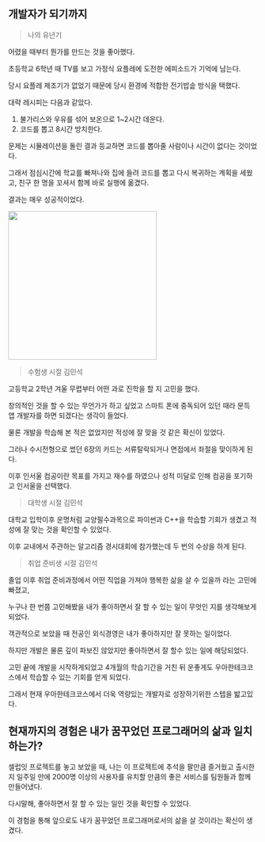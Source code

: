 ## 개발자가 되기까지

> 나의 유년기

어렸을 때부터 뭔가를 만드는 것을 좋아했다.

초등학교 6학년 때 TV를 보고 가정식 요플레에 도전한 에피소드가 기억에 남는다.

당시 요플레 제조기가 없었기 때문에 당시 환경에 적합한 전기밥솥 방식을 택했다.

대략 레시피는 다음과 같았다.

1. 불가리스와 우유를 섞어 보온으로 1~2시간 데운다.
2. 코드를 뽑고 8시간 방치한다.

문제는 시뮬레이션을 돌린 결과 등교하면 코드를 뽑아줄 사람이나 시간이 없다는 것이었다.

그래서 점심시간에 학교를 빠져나와 집에 들려 코드를 뽑고 다시 복귀하는 계획을 세웠고, 친구 한 명을 꼬셔서 함께 바로 실행에 옮겼다.

결과는 매우 성공적이었다.

<img src="https://github.com/shackstack/woowa-writing-5/assets/102432453/0f6338cb-d201-4012-bafe-dc4666f61c4d" width="300" >


> 수험생 시절 김민석

고등학교 2학년 겨울 무렵부터 어떤 과로 진학을 할 지 고민을 했다.

창의적인 것을 할 수 있는 무언가가 하고 싶었고 스마트 폰에 중독되어 있던 때라 문득 앱 개발자를 하면 되겠다는 생각이 들었다.

물론 개발을 학습해 본 적은 없었지만 적성에 잘 맞을 것 같은 확신이 있었다.

그러나 수시전형으로 썼던 6장의 카드는 서류탈락되거나 면접에서 좌절을 맞이하게 된다.

이후 인서울 컴공이란 목표를 가지고 재수를 하였으나 성적 미달로 인해 컴공을 포기하고 인서울을 선택했다.

> 대학생 시절 김민석

대학교 입학이후 운명처럼 교양필수과목으로 파이썬과 C++을 학습할 기회가 생겼고 적성에 잘 맞는 것을 확인할 수 있었다.

이후 교내에서 주관하는 알고리즘 경시대회에 참가했는데 두 번의 수상을 하게 된다.

> 취업 준비생 시절 김민석

졸업 이후 취업 준비과정에서 어떤 직업을 가져야 행복한 삶을 살 수 있을까 라는 고민에 빠졌고,

누구나 한 번쯤 고민해봤을 내가 좋아하면서 잘 할 수 있는 일이 무엇인 지를 생각해보게 되었다.

객관적으로 보았을 때 전공인 외식경영은 내가 좋아하지만 잘 못하는 일이었다.

하지만 개발은 물론 깊이 파보진 않았지만 좋아하면서 잘 할수 있는 일에 해당되었다.

고민 끝에 개발을 시작하게되었고 4개월의 학습기간을 거친 뒤 운좋게도 우아한테크코스에서 학습할 수 있는 기회를 얻게 되었다.

그래서 현재 우아한테크코스에서 더욱 역량있는 개발자로 성장하기위한 스텝을 밟고있다.

## 현재까지의 경험은 내가 꿈꾸었던 프로그래머의 삶과 일치하는가?

셀럽잇 프로젝트를 놓고 보았을 때, 나는 이 프로젝트에 추석을 팔만큼 즐거웠고 출시한 지 일주일 만에 2000명 이상의 사용자를 유치할 만큼의 좋은 서비스를 팀원들과 함께 만들어냈다.

다시말해, 좋아하면서 잘 할 수 있는 일인 것을 확인할 수 있었다.

이 경험을 통해 앞으로도 내가 꿈꾸었던 프로그래머로서의 삶을 살 것이라는 확신이 생겼다.
